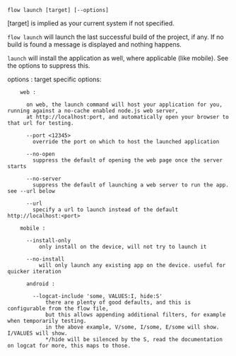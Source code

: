 `flow launch [target] [--options]`

  [target] is implied as your current system if not specified.

  `flow launch` will launch the last successful build of the project, if any.
  If no build is found a message is displayed and nothing happens.

  `launch` will install the application as well, where applicable (like mobile). See the options to suppress this.

  options :
    target specific options:

        web :

          on web, the launch command will host your application for you, running against a no-cache enabled node.js web server,
          at http://localhost:port, and automatically open your browser to that url for testing.

          --port <12345>
            override the port on which to host the launched application

          --no-open
            suppress the default of opening the web page once the server starts

          --no-server
            suppress the default of launching a web server to run the app. see --url below

          --url
            specify a url to launch instead of the default http://localhost:<port>

        mobile :

          --install-only
              only install on the device, will not try to launch it

          --no-install
              will only launch any existing app on the device. useful for quicker iteration

          android :

            --logcat-include 'some, VALUES:I, hide:S'
                there are plenty of good defaults, and this is configurable from the flow file,
                but this allows appending additional filters, for example when temporarily testing.
                in the above example, V/some, I/some, E/some will show. I/VALUES will show.
                */hide will be silenced by the S, read the documentation on logcat for more, this maps to those.
